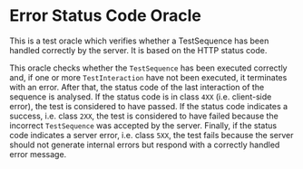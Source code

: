 # Error Status Code Oracle
This is a test oracle which verifies whether a TestSequence has been handled correctly by the server. It is based on the HTTP status code.   

This oracle checks whether the ```TestSequence``` has been executed correctly and, if one or more ```TestInteraction``` have not been executed, it terminates with an error.  After that, the status code of the last interaction of the sequence is analysed. If the status code is in class ```4XX``` (i.e. client-side error), the test is considered to have passed. If the status code indicates a success, i.e. class ```2XX```, the test is considered to have failed because the incorrect ```TestSequence``` was accepted by the server. Finally, if the status code indicates a server error, i.e. class ```5XX```, the test fails because the server should not generate internal errors but respond with a correctly handled error message.